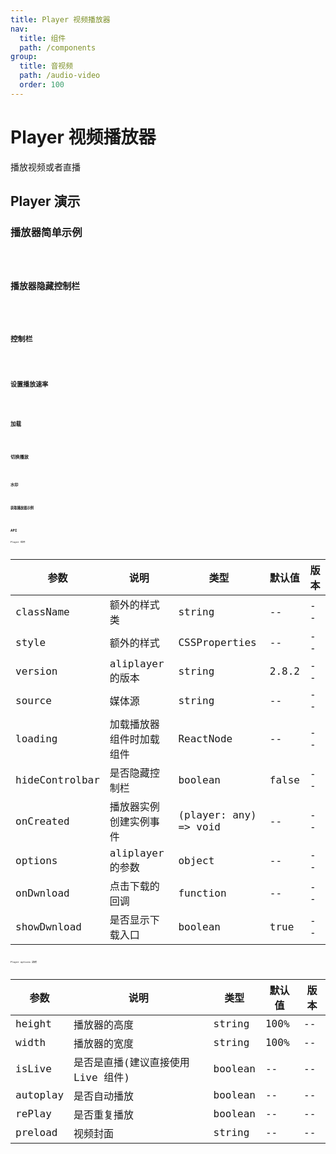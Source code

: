 ```yaml
---
title: Player 视频播放器
nav:
  title: 组件
  path: /components
group:
  title: 音视频
  path: /audio-video
  order: 100
---
```


# Player 视频播放器

播放视频或者直播

## Player 演示

### 播放器简单示例

<code src="./demo/simple.tsx" />

### 播放器隐藏控制栏

<code src="./demo/hide-controlbar.tsx" />

### 控制栏

<code src="./demo/controlbar.tsx" />

### 设置播放速率

<code src="./demo/speed.tsx" />

### 加载

<code src="./demo/loading.tsx" />

### 切换播放

<code src="./demo/demo-06.tsx" />

### 水印

<code src="./demo/demo-07.tsx" />

### 获取播放器示例

<code src="./demo/demo-08.tsx" />

## API

Player 组件

| 参数           | 说明                     | 类型                  | 默认值 | 版本 |
| -------------- | ------------------------ | --------------------- | ------ | ---- |
| className      | 额外的样式类             | string                | --     | --   |
| style          | 额外的样式               | CSSProperties         | --     | --   |
| version        | aliplayer 的版本         | string                | 2.8.2  | --   |
| source         | 媒体源                   | string                | --     | --   |
| loading        | 加载播放器组件时加载组件 | ReactNode             | --     | --   |
| hideControlbar | 是否隐藏控制栏           | boolean               | false  | --   |
| onCreated      | 播放器实例创建实例事件   | (player: any) => void | --     | --   |
| options        | aliplayer 的参数         | object                | --     | --   |
| onDwnload      | 点击下载的回调           | function              | --     | --   |
| showDwnload    | 是否显示下载入口         | boolean               | true   | --   |

Player options 説明

| 参数     | 说明                               | 类型    | 默认值 | 版本 |
| -------- | ---------------------------------- | ------- | ------ | ---- |
| height   | 播放器的高度                       | string  | 100%   | --   |
| width    | 播放器的宽度                       | string  | 100%   | --   |
| isLive   | 是否是直播(建议直接使用 Live 组件) | boolean | --     | --   |
| autoplay | 是否自动播放                       | boolean | --     | --   |
| rePlay   | 是否重复播放                       | boolean | --     | --   |
| preload  | 视频封面                           | string  | --     | --   |
